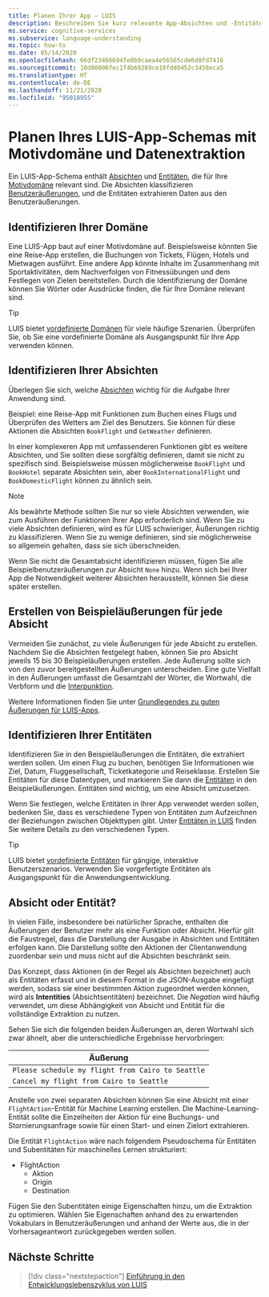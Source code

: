 ```yaml
---
title: Planen Ihrer App – LUIS
description: Beschreiben Sie kurz relevante App-Absichten und -Entitäten, und erstellen Sie dann Ihre Anwendungspläne in Language Understanding Intelligent Service (LUIS).
ms.service: cognitive-services
ms.subservice: language-understanding
ms.topic: how-to
ms.date: 05/14/2020
ms.openlocfilehash: 66df23466694fe8b9caea4e56565cde6d8fd7416
ms.sourcegitcommit: 10d00006fec1f4b69289ce18fdd0452c3458eca5
ms.translationtype: HT
ms.contentlocale: de-DE
ms.lasthandoff: 11/21/2020
ms.locfileid: "95018955"
---
```

# <a name="plan-your-luis-app-schema-with-subject-domain-and-data-extraction"></a>Planen Ihres LUIS-App-Schemas mit Motivdomäne und Datenextraktion

Ein LUIS-App-Schema enthält [Absichten](luis-glossary.md#intent) und [Entitäten](luis-glossary.md#entity), die für Ihre [Motivdomäne](luis-glossary.md#domain) relevant sind. Die Absichten klassifizieren [Benutzeräußerungen](luis-glossary.md#utterance), und die Entitäten extrahieren Daten aus den Benutzeräußerungen.

## <a name="identify-your-domain"></a>Identifizieren Ihrer Domäne

Eine LUIS-App baut auf einer Motivdomäne auf. Beispielsweise könnten Sie eine Reise-App erstellen, die Buchungen von Tickets, Flügen, Hotels und Mietwagen ausführt. Eine andere App könnte Inhalte im Zusammenhang mit Sportaktivitäten, dem Nachverfolgen von Fitnessübungen und dem Festlegen von Zielen bereitstellen. Durch die Identifizierung der Domäne können Sie Wörter oder Ausdrücke finden, die für Ihre Domäne relevant sind.

> [!TIP]
> LUIS bietet [vordefinierte Domänen](./howto-add-prebuilt-models.md) für viele häufige Szenarien. Überprüfen Sie, ob Sie eine vordefinierte Domäne als Ausgangspunkt für Ihre App verwenden können.

## <a name="identify-your-intents"></a>Identifizieren Ihrer Absichten

Überlegen Sie sich, welche [Absichten](luis-concept-intent.md) wichtig für die Aufgabe Ihrer Anwendung sind.

Beispiel: eine Reise-App mit Funktionen zum Buchen eines Flugs und Überprüfen des Wetters am Ziel des Benutzers. Sie können für diese Aktionen die Absichten `BookFlight` und `GetWeather` definieren.

In einer komplexeren App mit umfassenderen Funktionen gibt es weitere Absichten, und Sie sollten diese sorgfältig definieren, damit sie nicht zu spezifisch sind. Beispielsweise müssen möglicherweise `BookFlight` und `BookHotel` separate Absichten sein, aber `BookInternationalFlight` und `BookDomesticFlight` können zu ähnlich sein.

> [!NOTE]
> Als bewährte Methode sollten Sie nur so viele Absichten verwenden, wie zum Ausführen der Funktionen Ihrer App erforderlich sind. Wenn Sie zu viele Absichten definieren, wird es für LUIS schwieriger, Äußerungen richtig zu klassifizieren. Wenn Sie zu wenige definieren, sind sie möglicherweise so allgemein gehalten, dass sie sich überschneiden.

Wenn Sie nicht die Gesamtabsicht identifizieren müssen, fügen Sie alle Beispielbenutzeräußerungen zur Absicht `None` hinzu. Wenn sich bei Ihrer App die Notwendigkeit weiterer Absichten herausstellt, können Sie diese später erstellen.

## <a name="create-example-utterances-for-each-intent"></a>Erstellen von Beispieläußerungen für jede Absicht

Vermeiden Sie zunächst, zu viele Äußerungen für jede Absicht zu erstellen. Nachdem Sie die Absichten festgelegt haben, können Sie pro Absicht jeweils 15 bis 30 Beispieläußerungen erstellen. Jede Äußerung sollte sich von den zuvor bereitgestellten Äußerungen unterscheiden. Eine gute Vielfalt in den Äußerungen umfasst die Gesamtzahl der Wörter, die Wortwahl, die Verbform und die [Interpunktion](luis-reference-application-settings.md#punctuation-normalization).

Weitere Informationen finden Sie unter [Grundlegendes zu guten Äußerungen für LUIS-Apps](luis-concept-utterance.md).

## <a name="identify-your-entities"></a>Identifizieren Ihrer Entitäten

Identifizieren Sie in den Beispieläußerungen die Entitäten, die extrahiert werden sollen. Um einen Flug zu buchen, benötigen Sie Informationen wie Ziel, Datum, Fluggesellschaft, Ticketkategorie und Reiseklasse. Erstellen Sie Entitäten für diese Datentypen, und markieren Sie dann die [Entitäten](luis-concept-entity-types.md) in den Beispieläußerungen. Entitäten sind wichtig, um eine Absicht umzusetzen.

Wenn Sie festlegen, welche Entitäten in Ihrer App verwendet werden sollen, bedenken Sie, dass es verschiedene Typen von Entitäten zum Aufzeichnen der Beziehungen zwischen Objekttypen gibt. Unter [Entitäten in LUIS](luis-concept-entity-types.md) finden Sie weitere Details zu den verschiedenen Typen.

> [!TIP]
> LUIS bietet [vordefinierte Entitäten](./howto-add-prebuilt-models.md) für gängige, interaktive Benutzerszenarios. Verwenden Sie vorgefertigte Entitäten als Ausgangspunkt für die Anwendungsentwicklung.

## <a name="resolution-with-intent-or-entity"></a>Absicht oder Entität?

In vielen Fälle, insbesondere bei natürlicher Sprache, enthalten die Äußerungen der Benutzer mehr als eine Funktion oder Absicht. Hierfür gilt die Faustregel, dass die Darstellung der Ausgabe in Absichten und Entitäten erfolgen kann. Die Darstellung sollte den Aktionen der Clientanwendung zuordenbar sein und muss nicht auf die Absichten beschränkt sein.

Das Konzept, dass Aktionen (in der Regel als Absichten bezeichnet) auch als Entitäten erfasst und in diesem Format in die JSON-Ausgabe eingefügt werden, sodass sie einer bestimmten Aktion zugeordnet werden können, wird als **Intentities** (Absichtsentitäten) bezeichnet. Die _Negation_ wird häufig verwendet, um diese Abhängigkeit von Absicht und Entität für die vollständige Extraktion zu nutzen.

Sehen Sie sich die folgenden beiden Äußerungen an, deren Wortwahl sich zwar ähnelt, aber die unterschiedliche Ergebnisse hervorbringen:

|Äußerung|
|--|
|`Please schedule my flight from Cairo to Seattle`|
|`Cancel my flight from Cairo to Seattle`|

Anstelle von zwei separaten Absichten können Sie eine Absicht mit einer `FlightAction`-Entität für Machine Learning erstellen. Die Machine-Learning-Entität sollte die Einzelheiten der Aktion für eine Buchungs- und Stornierungsanfrage sowie für einen Start- und einen Zielort extrahieren.

Die Entität `FlightAction` wäre nach folgendem Pseudoschema für Entitäten und Subentitäten für maschinelles Lernen strukturiert:

* FlightAction
    * Aktion
    * Origin
    * Destination

Fügen Sie den Subentitäten einige Eigenschaften hinzu, um die Extraktion zu optimieren. Wählen Sie Eigenschaften anhand des zu erwartenden Vokabulars in Benutzeräußerungen und anhand der Werte aus, die in der Vorhersageantwort zurückgegeben werden sollen.

## <a name="next-steps"></a>Nächste Schritte

> [!div class="nextstepaction"]
> [Einführung in den Entwicklungslebenszyklus von LUIS](luis-concept-app-iteration.md)